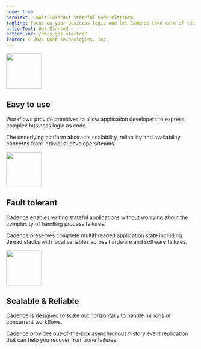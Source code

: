 ```yaml
---
home: true
heroText: Fault-Tolerant Stateful Code Platform
tagline: Focus on your business logic and let Cadence take care of the complexity of distributed systems
actionText: Get Started →
actionLink: /docs/get-started/
footer: © 2021 Uber Technologies, Inc.
---
```


<div class="section">
  <div class="content">
    <company-logo />
  </div>
</div>

<div class="section alt">
  <div class="content content-wide">
    <div class="grid grid-flex-start">
      <div class="grid-col-4">
        <img class="image-align-center" src="img/icon/arrow_divert_filled.svg" width="94px" />
        <h2>Easy to use</h2>
        <p>Workflows provide primitives to allow application developers to express complex business logic as code.</p>
        <p>The underlying platform abstracts scalability, reliability and availability concerns from individual developers/teams.</p>
      </div>
      <div class="grid-col-4">
        <img class="image-align-center" src="img/icon/gears_outlined.svg" width="94px" />
        <h2>Fault tolerant</h2>
        <p>Cadence enables writing stateful applications without worrying about the complexity of handling process failures.</p>
        <p>Cadence preserves complete multithreaded application state including thread stacks with local variables across hardware and software failures.</p>
      </div>
      <div class="grid-col-4">
        <img class="image-align-center" src="img/icon/chart_bar_ascending_filled.svg" width="94px" />
        <h2>Scalable & Reliable</h2>
        <p>Cadence is designed to scale out horizontally to handle millions of concurrent workflows.</p>
        <p>Cadence provides out-of-the-box asynchronous history event replication that can help you recover from zone failures.</p>
      </div>
    </div>
  </div>
</div>
